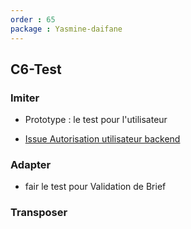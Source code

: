 ```yaml
---
order : 65
package : Yasmine-daifane
---
```


## C6-Test

### Imiter
  
  - Prototype : le test pour l'utilisateur 
  
  - [Issue Autorisation utilisateur backend ](https://github.com/labs-web/prototype/issues/41)

### Adapter 

  -   fair le test pour  Validation de Brief    

### Transposer


  


